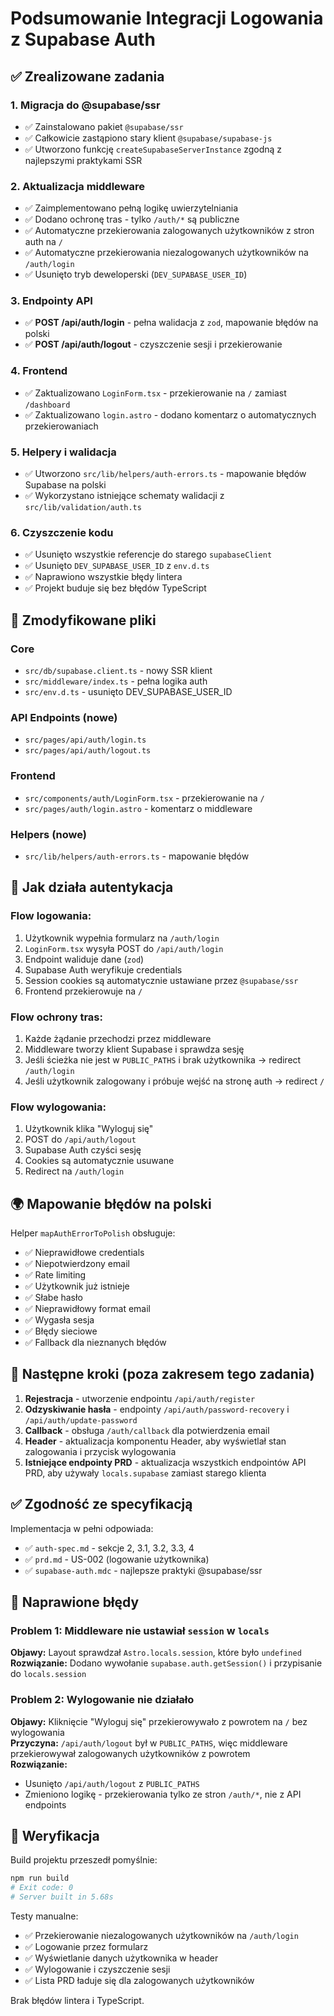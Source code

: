 # Podsumowanie Integracji Logowania z Supabase Auth

## ✅ Zrealizowane zadania

### 1. Migracja do @supabase/ssr
- ✅ Zainstalowano pakiet `@supabase/ssr`
- ✅ Całkowicie zastąpiono stary klient `@supabase/supabase-js`
- ✅ Utworzono funkcję `createSupabaseServerInstance` zgodną z najlepszymi praktykami SSR

### 2. Aktualizacja middleware
- ✅ Zaimplementowano pełną logikę uwierzytelniania
- ✅ Dodano ochronę tras - tylko `/auth/*` są publiczne
- ✅ Automatyczne przekierowania zalogowanych użytkowników z stron auth na `/`
- ✅ Automatyczne przekierowania niezalogowanych użytkowników na `/auth/login`
- ✅ Usunięto tryb deweloperski (`DEV_SUPABASE_USER_ID`)

### 3. Endpointy API
- ✅ **POST /api/auth/login** - pełna walidacja z `zod`, mapowanie błędów na polski
- ✅ **POST /api/auth/logout** - czyszczenie sesji i przekierowanie

### 4. Frontend
- ✅ Zaktualizowano `LoginForm.tsx` - przekierowanie na `/` zamiast `/dashboard`
- ✅ Zaktualizowano `login.astro` - dodano komentarz o automatycznych przekierowaniach

### 5. Helpery i walidacja
- ✅ Utworzono `src/lib/helpers/auth-errors.ts` - mapowanie błędów Supabase na polski
- ✅ Wykorzystano istniejące schematy walidacji z `src/lib/validation/auth.ts`

### 6. Czyszczenie kodu
- ✅ Usunięto wszystkie referencje do starego `supabaseClient`
- ✅ Usunięto `DEV_SUPABASE_USER_ID` z `env.d.ts`
- ✅ Naprawiono wszystkie błędy lintera
- ✅ Projekt buduje się bez błędów TypeScript

## 📁 Zmodyfikowane pliki

### Core
- `src/db/supabase.client.ts` - nowy SSR klient
- `src/middleware/index.ts` - pełna logika auth
- `src/env.d.ts` - usunięto DEV_SUPABASE_USER_ID

### API Endpoints (nowe)
- `src/pages/api/auth/login.ts`
- `src/pages/api/auth/logout.ts`

### Frontend
- `src/components/auth/LoginForm.tsx` - przekierowanie na `/`
- `src/pages/auth/login.astro` - komentarz o middleware

### Helpers (nowe)
- `src/lib/helpers/auth-errors.ts` - mapowanie błędów

## 🔐 Jak działa autentykacja

### Flow logowania:
1. Użytkownik wypełnia formularz na `/auth/login`
2. `LoginForm.tsx` wysyła POST do `/api/auth/login`
3. Endpoint waliduje dane (`zod`)
4. Supabase Auth weryfikuje credentials
5. Session cookies są automatycznie ustawiane przez `@supabase/ssr`
6. Frontend przekierowuje na `/`

### Flow ochrony tras:
1. Każde żądanie przechodzi przez middleware
2. Middleware tworzy klient Supabase i sprawdza sesję
3. Jeśli ścieżka nie jest w `PUBLIC_PATHS` i brak użytkownika → redirect `/auth/login`
4. Jeśli użytkownik zalogowany i próbuje wejść na stronę auth → redirect `/`

### Flow wylogowania:
1. Użytkownik klika "Wyloguj się"
2. POST do `/api/auth/logout`
3. Supabase Auth czyści sesję
4. Cookies są automatycznie usuwane
5. Redirect na `/auth/login`

## 🌍 Mapowanie błędów na polski

Helper `mapAuthErrorToPolish` obsługuje:
- ✅ Nieprawidłowe credentials
- ✅ Niepotwierdzony email
- ✅ Rate limiting
- ✅ Użytkownik już istnieje
- ✅ Słabe hasło
- ✅ Nieprawidłowy format email
- ✅ Wygasła sesja
- ✅ Błędy sieciowe
- ✅ Fallback dla nieznanych błędów

## 🚀 Następne kroki (poza zakresem tego zadania)

1. **Rejestracja** - utworzenie endpointu `/api/auth/register`
2. **Odzyskiwanie hasła** - endpointy `/api/auth/password-recovery` i `/api/auth/update-password`
3. **Callback** - obsługa `/auth/callback` dla potwierdzenia email
4. **Header** - aktualizacja komponentu Header, aby wyświetlał stan zalogowania i przycisk wylogowania
5. **Istniejące endpointy PRD** - aktualizacja wszystkich endpointów API PRD, aby używały `locals.supabase` zamiast starego klienta

## ✅ Zgodność ze specyfikacją

Implementacja w pełni odpowiada:
- ✅ `auth-spec.md` - sekcje 2, 3.1, 3.2, 3.3, 4
- ✅ `prd.md` - US-002 (logowanie użytkownika)
- ✅ `supabase-auth.mdc` - najlepsze praktyki @supabase/ssr

## 🐛 Naprawione błędy

### Problem 1: Middleware nie ustawiał `session` w `locals`
**Objawy:** Layout sprawdzał `Astro.locals.session`, które było `undefined`  
**Rozwiązanie:** Dodano wywołanie `supabase.auth.getSession()` i przypisanie do `locals.session`

### Problem 2: Wylogowanie nie działało
**Objawy:** Kliknięcie "Wyloguj się" przekierowywało z powrotem na `/` bez wylogowania  
**Przyczyna:** `/api/auth/logout` był w `PUBLIC_PATHS`, więc middleware przekierowywał zalogowanych użytkowników z powrotem  
**Rozwiązanie:** 
- Usunięto `/api/auth/logout` z `PUBLIC_PATHS`
- Zmieniono logikę - przekierowania tylko ze stron `/auth/*`, nie z API endpoints

## 🧪 Weryfikacja

Build projektu przeszedł pomyślnie:
```bash
npm run build
# Exit code: 0
# Server built in 5.68s
```

Testy manualne:
- ✅ Przekierowanie niezalogowanych użytkowników na `/auth/login`
- ✅ Logowanie przez formularz
- ✅ Wyświetlanie danych użytkownika w header
- ✅ Wylogowanie i czyszczenie sesji
- ✅ Lista PRD ładuje się dla zalogowanych użytkowników

Brak błędów lintera i TypeScript.

